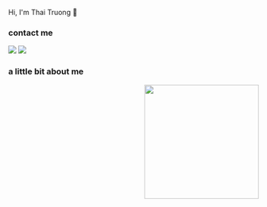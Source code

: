 Hi, I'm Thai Truong 🤗

### contact me
[![](https://img.shields.io/badge/Facebook-NguyễnMinhThái-blue)](https://www.facebook.com/swan.uahage )
[![](https://img.shields.io/badge/Gmail-minthai222%40gmail.com-green)](mailto:minthai222@gmail.com)

### a little bit about me
<img align='right' src="https://giphy.com/stickers/mrurbinaco-teacher-teachers-mr-urbina-kV0cEAFnweUPKOsXhh" width="230">
